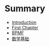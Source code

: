 # Summary

* [Introduction](README.md)
* [First Chapter](chapter1.md)
* [BPMF](bpmf.md)
* [数学基础](shu-xue-ji-chu.md)

